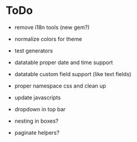 # ToDo

* remove i18n tools (new gem?)

* normalize colors for theme
* test generators

* datatable proper date and time support
* datatable custom field support (like text fields)
* proper namespace css and clean up
* update javascripts
* dropdown in top bar
* nesting in boxes?
* paginate helpers?